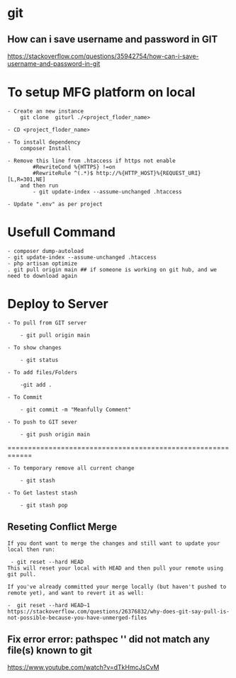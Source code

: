 # git

## How can i save username and password in GIT
https://stackoverflow.com/questions/35942754/how-can-i-save-username-and-password-in-git

To setup MFG platform on local
========================================================================================
	- Create an new instance 
		git clone  giturl ./<project_floder_name>

	- CD <project_floder_name>

	- To install dependency 
		composer Install

	- Remove this line from .htaccess if https not enable
			#RewriteCond %{HTTPS} !=on
			#RewriteRule ^(.*)$ http://%{HTTP_HOST}%{REQUEST_URI} [L,R=301,NE]
		and then run 
			- git update-index --assume-unchanged .htaccess

	- Update ".env" as per project

	
Usefull Command
========================================================================================
	- composer dump-autoload
	- git update-index --assume-unchanged .htaccess
	- php artisan optimize 
	. git pull origin main ## if someone is working on git hub, and we need to download again

Deploy to Server
=========================================================================================
	- To pull from GIT server
	
		- git pull origin main

	- To show changes 
	
		- git status 

	- To add files/Folders
	
		-git add .

	- To Commit
	
		- git commit -m "Meanfully Comment"

	- To push to GIT sever
	
		- git push origin main

============================================================

	- To temporary remove all current change
	
		- git stash
		
	- To Get lastest stash 
	
		- git stash pop

## Reseting Conflict Merge
	If you dont want to merge the changes and still want to update your local then run:

	 - git reset --hard HEAD  
	This will reset your local with HEAD and then pull your remote using git pull.

	If you've already committed your merge locally (but haven't pushed to remote yet), and want to revert it as well:

	-  git reset --hard HEAD~1 
	https://stackoverflow.com/questions/26376832/why-does-git-say-pull-is-not-possible-because-you-have-unmerged-files


## Fix error error: pathspec '' did not match any file(s) known to git
https://www.youtube.com/watch?v=dTkHmcJsCvM
